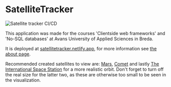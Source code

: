 # SatelliteTracker

![Satellite tracker CI/CD](https://github.com/jboellaard/SatelliteTracker/actions/workflows/main.yml/badge.svg)

This application was made for the courses 'Clientside web frameworks' and 'No-SQL databases' at Avans University of Applied Sciences in Breda.

It is deployed at [satellitetracker.netlify.app](https://satellitetracker.netlify.app), for more information see [the about page](https://satellitetracker.netlify.app/about).

Recommended created satellites to view are: [Mars](https://satellitetracker.netlify.app/users/planetary/satellites/642357b4faf3b4a60b7b844d), [Comet](https://satellitetracker.netlify.app/users/joy/satellites/6403c6169f0cc1a3573452a7) and lastly [The International Space Station](https://satellitetracker.netlify.app/users/joy/satellites/63d29e43aa4e8d25639daf60) for a more realistic orbit.
Don't forget to turn off the real size for the latter two, as these are otherwise too small to be seen in the visualization.
